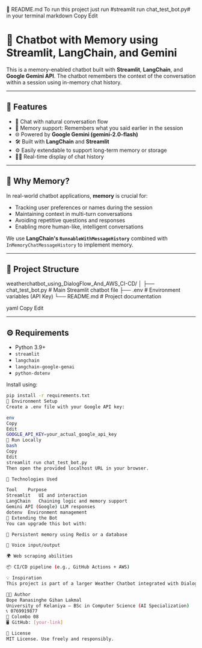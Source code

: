 📄 README.md
To run this project just run #streamlit run chat_test_bot.py# in your terminal
markdown
Copy
Edit
# 🤖 Chatbot with Memory using Streamlit, LangChain, and Gemini

This is a memory-enabled chatbot built with **Streamlit**, **LangChain**, and **Google Gemini API**. The chatbot remembers the context of the conversation within a session using in-memory chat history. 

---

## 🚀 Features

- 💬 Chat with natural conversation flow
- 🧠 Memory support: Remembers what you said earlier in the session
- 🌐 Powered by **Google Gemini (gemini-2.0-flash)**
- 🛠️ Built with **LangChain** and **Streamlit**
- ⚙️ Easily extendable to support long-term memory or storage
- 👨‍💻 Real-time display of chat history

---

## 🧠 Why Memory?

In real-world chatbot applications, **memory** is crucial for:
- Tracking user preferences or names during the session
- Maintaining context in multi-turn conversations
- Avoiding repetitive questions and responses
- Enabling more human-like, intelligent conversations

We use **LangChain's `RunnableWithMessageHistory`** combined with `InMemoryChatMessageHistory` to implement memory.

---

## 📁 Project Structure

weatherchatbot_using_DialogFlow_And_AWS_CI-CD/ │ ├── chat_test_bot.py # Main Streamlit chatbot file ├── .env # Environment variables (API Key) └── README.md # Project documentation

yaml
Copy
Edit

---

## ⚙️ Requirements

- Python 3.9+
- `streamlit`
- `langchain`
- `langchain-google-genai`
- `python-dotenv`

Install using:

```bash
pip install -r requirements.txt
🔑 Environment Setup
Create a .env file with your Google API key:

env
Copy
Edit
GOOGLE_API_KEY=your_actual_google_api_key
🧪 Run Locally
bash
Copy
Edit
streamlit run chat_test_bot.py
Then open the provided localhost URL in your browser.

🧬 Technologies Used

Tool	Purpose
Streamlit	UI and interaction
LangChain	Chaining logic and memory support
Gemini API (Google)	LLM responses
dotenv	Environment management
📌 Extending the Bot
You can upgrade this bot with:

🔄 Persistent memory using Redis or a database

🎤 Voice input/output

🌍 Web scraping abilities

📦 CI/CD pipeline (e.g., GitHub Actions + AWS)

💡 Inspiration
This project is part of a larger Weather Chatbot integrated with DialogFlow and CI/CD pipelines using AWS. This module focuses on adding natural chat capabilities and context retention using modern LLM techniques.

🧑‍💻 Author
Bope Ranasinghe Gihan Lakmal
University of Kelaniya – BSc in Computer Science (AI Specialization)
📞 0769919877
📍 Colombo 08
🖥️ GitHub: [your-link]

📜 License
MIT License. Use freely and responsibly.
